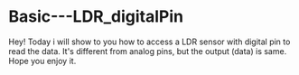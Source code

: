 # Basic---LDR_digitalPin
Hey! Today i will show to you how to access a LDR sensor with digital pin to read the data. It's different from analog pins, but the output (data) is same. Hope you enjoy it.
